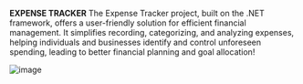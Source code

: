 **EXPENSE TRACKER**
The Expense Tracker project, built on the .NET framework, offers a user-friendly solution for efficient financial management. 
It simplifies recording, categorizing, and analyzing expenses, helping individuals and businesses identify and control unforeseen spending, leading to better financial planning and goal allocation!

![image](https://github.com/drishti-08/expenseTracker/assets/147835281/23fcce3b-4b7f-441d-94af-87f45b2711da)
